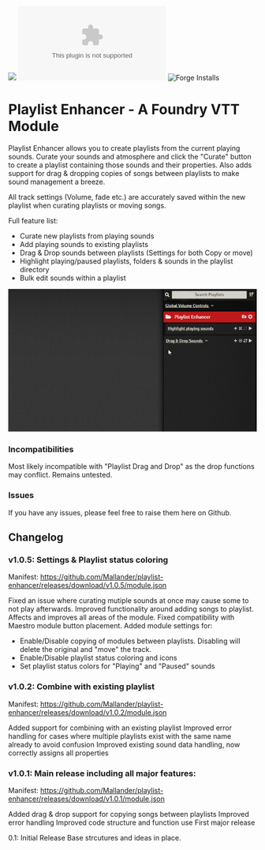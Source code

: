 ![](https://img.shields.io/badge/Foundry-v0.8.8-informational)
![Latest Release Download Count](https://img.shields.io/github/downloads/Mallander/playlist-enhancer/latest/module.zip)
![Forge Installs](https://img.shields.io/badge/dynamic/json?label=Forge%20Installs&query=package.installs&suffix=%25&url=https%3A%2F%2Fforge-vtt.com%2Fapi%2Fbazaar%2Fpackage%2Fplaylist-enhancer&colorB=4aa94a)

# Playlist Enhancer - A Foundry VTT Module

Playlist Enhancer allows you to create playlists from the current playing sounds. Curate your sounds and atmosphere and click the "Curate" button to create a playlist containing those sounds and their properties. Also adds support for drag & dropping copies of songs between playlists to make sound management a breeze.

All track settings (Volume, fade etc.) are accurately saved within the new playlist when curating playlists or moving songs.

Full feature list:

- Curate new playlists from playing sounds
- Add playing sounds to existing playlists
- Drag & Drop sounds between playlists (Settings for both Copy or move)
- Highlight playing/paused playlists, folders & sounds in the playlist directory
- Bulk edit sounds within a playlist

![](/images/demo.gif)

### Incompatibilities

Most likely incompatible with "Playlist Drag and Drop" as the drop functions may conflict. Remains untested.

### Issues

If you have any issues, please feel free to raise them here on Github.

## Changelog

### v1.0.5: Settings & Playlist status coloring

Manifest: https://github.com/Mallander/playlist-enhancer/releases/download/v1.0.5/module.json

Fixed an issue where curating mutiple sounds at once may cause some to not play afterwards.
Improved functionality around adding songs to playlist. Affects and improves all areas of the module.
Fixed compatibility with Maestro module button placement.
Added module settings for:

- Enable/Disable copying of modules between playlists. Disabling will delete the original and "move" the track.
- Enable/Disable playlist status coloring and icons
- Set playlist status colors for "Playing" and "Paused" sounds

### v1.0.2: Combine with existing playlist

Manifest: https://github.com/Mallander/playlist-enhancer/releases/download/v1.0.2/module.json

Added support for combining with an existing playlist
Improved error handling for cases where multiple playlists exist with the same name already to avoid confusion
Improved existing sound data handling, now correctly assigns all properties

### v1.0.1: Main release including all major features:

Manifest: https://github.com/Mallander/playlist-enhancer/releases/download/v1.0.1/module.json

Added drag & drop support for copying songs between playlists
Improved error handling
Improved code structure and function use
First major release

0.1: Initial Release
Base strcutures and ideas in place.
